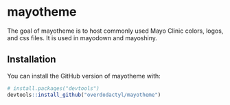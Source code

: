 
<!-- README.md is generated from README.Rmd. Please edit that file -->

# mayotheme

The goal of mayotheme is to host commonly used Mayo Clinic colors,
logos, and css files. It is used in mayodown and mayoshiny.

## Installation

You can install the GitHub version of mayotheme with:

``` r
# install.packages("devtools")
devtools::install_github("overdodactyl/mayotheme")
```
